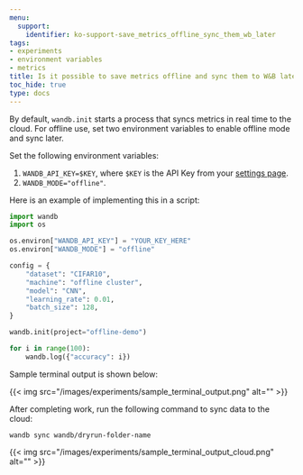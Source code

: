 ```yaml
---
menu:
  support:
    identifier: ko-support-save_metrics_offline_sync_them_wb_later
tags:
- experiments
- environment variables
- metrics
title: Is it possible to save metrics offline and sync them to W&B later?
toc_hide: true
type: docs
---
```


By default, `wandb.init` starts a process that syncs metrics in real time to the cloud. For offline use, set two environment variables to enable offline mode and sync later.

Set the following environment variables:

1. `WANDB_API_KEY=$KEY`, where `$KEY` is the API Key from your [settings page](https://app.wandb.ai/settings).
2. `WANDB_MODE="offline"`.

Here is an example of implementing this in a script:

```python
import wandb
import os

os.environ["WANDB_API_KEY"] = "YOUR_KEY_HERE"
os.environ["WANDB_MODE"] = "offline"

config = {
    "dataset": "CIFAR10",
    "machine": "offline cluster",
    "model": "CNN",
    "learning_rate": 0.01,
    "batch_size": 128,
}

wandb.init(project="offline-demo")

for i in range(100):
    wandb.log({"accuracy": i})
```

Sample terminal output is shown below:

{{< img src="/images/experiments/sample_terminal_output.png" alt="" >}}

After completing work, run the following command to sync data to the cloud:

```shell
wandb sync wandb/dryrun-folder-name
```

{{< img src="/images/experiments/sample_terminal_output_cloud.png" alt="" >}}